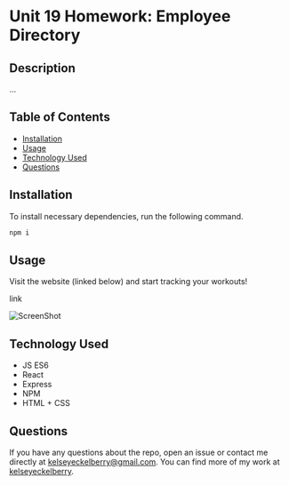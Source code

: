 # Unit 19 Homework: Employee Directory

## Description
...

## Table of Contents
* [Installation](#installation)
* [Usage](#usage)
* [Technology Used](#technology-used)
* [Questions](#questions)

## Installation
To install necessary dependencies, run the following command.
````bash
npm i
````

## Usage
Visit the website (linked below) and start tracking your workouts!

link

![ScreenShot](./...png)

## Technology Used
* JS ES6 
* React 
* Express 
* NPM 
* HTML + CSS

## Questions
If you have any questions about the repo, open an issue or contact me directly at [kelseyeckelberry@gmail.com](kelseyeckelberry@gmail.com). You can find more of my work at [kelseyeckelberry](https://github.com/kelseyeckelberry). 
